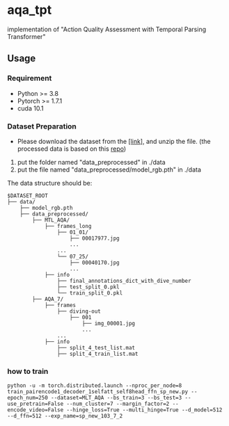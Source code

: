 # aqa_tpt
implementation of "Action Quality Assessment with Temporal Parsing Transformer"

## Usage 

### Requirement
- Python >= 3.8
- Pytorch >= 1.7.1
- cuda 10.1

### Dataset Preparation
- Please download the dataset from the [[link]](https://durhamuniversity-my.sharepoint.com/:u:/g/personal/fsvd68_durham_ac_uk/EfCexAQT19xArquObWijcaAB3xgRUpps50vfbezDh9wgAA?e=OOuVUH), and unzip the file. (the processed data is based on this [repo](https://github.com/yuxumin/CoRe))
1. put the folder named "data_preprocessed" in ./data
2. put the file named "data_preprocessed/model_rgb.pth" in ./data

The data structure should be:
```
$DATASET_ROOT
├── data/
    ├── model_rgb.pth
    ├── data_preprocessed/
        ├── MTL_AQA/
            ├── frames_long
                ├── 01_01/
                    ├── 00017977.jpg
                    ...
                ...
                └── 07_25/
                    ├── 00040170.jpg
                    ...
            ├── info
                ├── final_annotations_dict_with_dive_number
                ├── test_split_0.pkl
                └── train_split_0.pkl
        ├── AQA_7/
            ├── frames
                ├── diving-out
                    ├── 001
                        ├── img_00001.jpg
                        ...
                ...
            ├── info
                ├── split_4_test_list.mat
                ├── split_4_train_list.mat
```

### how to train
```
python -u -m torch.distributed.launch --nproc_per_node=8 train_pairencode1_decoder_1selfatt_self8head_ffn_sp_new.py --epoch_num=250 --dataset=MLT_AQA --bs_train=3 --bs_test=3 --use_pretrain=False --num_cluster=7 --margin_factor=2 --encode_video=False --hinge_loss=True --multi_hinge=True --d_model=512 --d_ffn=512 --exp_name=sp_new_103_7_2
```

